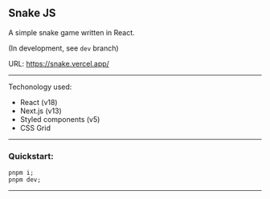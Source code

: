 ## Snake JS

A simple snake game written in React.

(In development, see `dev` branch)

URL: https://snake.vercel.app/

---

Techonology used:

- React (v18)
- Next.js (v13)
- Styled components (v5)
- CSS Grid

---

### Quickstart:

```
pnpm i;
pnpm dev;
```

---
